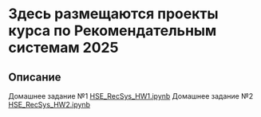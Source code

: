 
# Здесь размещаются проекты курса по Рекомендательным системам 2025

## Описание
Домашнее задание №1 [HSE_RecSys_HW1.ipynb](HSE_RecSys_HW1.ipynb)
Домашнее задание №2 [HSE_RecSys_HW2.ipynb](HSE_RecSys_HW2.ipynb)
